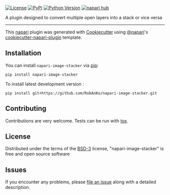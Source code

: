 
[![License](https://img.shields.io/pypi/l/napari-image-stacker.svg?color=green)](https://github.com/RobAnKo/napari-image-stacker/raw/main/LICENSE)
[![PyPI](https://img.shields.io/pypi/v/napari-image-stacker.svg?color=green)](https://pypi.org/project/napari-image-stacker)
[![Python Version](https://img.shields.io/pypi/pyversions/napari-image-stacker.svg?color=green)](https://python.org)
[![napari hub](https://img.shields.io/endpoint?url=https://api.napari-hub.org/shields/napari-image-stacker)](https://napari-hub.org/plugins/napari-image-stacker)

A plugin designed to convert multiple open layers into a stack or vice versa

----------------------------------

This [napari] plugin was generated with [Cookiecutter] using [@napari]'s [cookiecutter-napari-plugin] template.


## Installation

You can install `napari-image-stacker` via [pip]:

    pip install napari-image-stacker



To install latest development version :

    pip install git+https://github.com/RobAnKo/napari-image-stacker.git


## Contributing

Contributions are very welcome. Tests can be run with [tox].

## License

Distributed under the terms of the [BSD-3] license,
"napari-image-stacker" is free and open source software

## Issues

If you encounter any problems, please [file an issue] along with a detailed description.

[napari]: https://github.com/napari/napari
[Cookiecutter]: https://github.com/audreyr/cookiecutter
[@napari]: https://github.com/napari
[BSD-3]: http://opensource.org/licenses/BSD-3-Clause
[cookiecutter-napari-plugin]: https://github.com/napari/cookiecutter-napari-plugin
[file an issue]: https://github.com/RobAnKo/napari-image-stacker/issues
[napari]: https://github.com/napari/napari
[tox]: https://tox.readthedocs.io/en/latest/
[pip]: https://pypi.org/project/pip/
[PyPI]: https://pypi.org/


